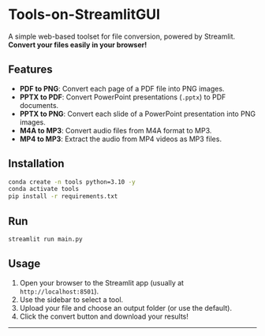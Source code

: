 # Tools-on-StreamlitGUI

A simple web-based toolset for file conversion, powered by Streamlit.  
**Convert your files easily in your browser!**

## Features

- **PDF to PNG**: Convert each page of a PDF file into PNG images.
- **PPTX to PDF**: Convert PowerPoint presentations (`.pptx`) to PDF documents.
- **PPTX to PNG**: Convert each slide of a PowerPoint presentation into PNG images.
- **M4A to MP3**: Convert audio files from M4A format to MP3.
- **MP4 to MP3**: Extract the audio from MP4 videos as MP3 files.

## Installation

```bash
conda create -n tools python=3.10 -y
conda activate tools
pip install -r requirements.txt
```

## Run

```bash
streamlit run main.py
```

## Usage

1. Open your browser to the Streamlit app (usually at `http://localhost:8501`).
2. Use the sidebar to select a tool.
3. Upload your file and choose an output folder (or use the default).
4. Click the convert button and download your results!

---
